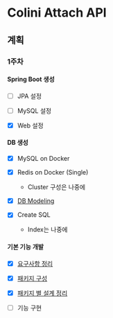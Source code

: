 # Colini Attach API



## 계획

### 1주차

#### Spring Boot 생성

* [ ] JPA 설정

* [ ] MySQL 설정

* [x] Web 설정



#### DB 생성

* [x] MySQL on Docker

* [x] Redis on Docker (Single)

  * Cluster 구성은 나중에

* [x] [DB Modeling](https://github.com/team-friday/friday_colini_attach_api/wiki/DB-%EB%AA%A8%EB%8D%B8%EB%A7%81)

* [x] Create SQL

  * Index는 나중에
  

#### 기본 기능 개발

* [x] [요구사항 정리](https://github.com/team-friday/friday_colini_attach_api/wiki/%EC%9A%94%EA%B5%AC%EC%82%AC%ED%95%AD-%EC%A0%95%EB%A6%AC)

* [x] [패키지 구성](https://github.com/team-friday/friday_colini_attach_api/wiki/%ED%8C%A8%ED%82%A4%EC%A7%80-%EA%B5%AC%EC%84%B1)

* [x] [패키지 별 설계 정리](https://github.com/team-friday/friday_colini_attach_api/wiki/%ED%8C%A8%ED%82%A4%EC%A7%80-%EA%B5%AC%EC%84%B1)

* [ ] 기능 구현



